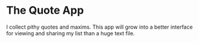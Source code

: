 # The Quote App

I collect pithy quotes and maxims. This app will grow into a better interface for viewing and sharing my list than a huge text file.

